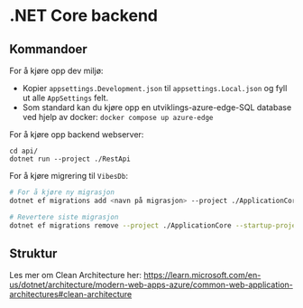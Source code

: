 # .NET Core backend

## Kommandoer

For å kjøre opp dev miljø:

- Kopier `appsettings.Development.json` til `appsettings.Local.json` og fyll ut alle `AppSettings` felt.
- Som standard kan du kjøre opp en utviklings-azure-edge-SQL database ved hjelp av docker: `docker compose up azure-edge`

For å kjøre opp backend webserver:
```
cd api/
dotnet run --project ./RestApi
```


For å kjøre migrering til `VibesDb`:

```bash
# For å kjøre ny migrasjon
dotnet ef migrations add <navn på migrasjon> --project ./ApplicationCore --startup-project ./RestApi

# Revertere siste migrasjon
dotnet ef migrations remove --project ./ApplicationCore --startup-project ./RestApi
```

## Struktur

Les mer om Clean Architecture
her: https://learn.microsoft.com/en-us/dotnet/architecture/modern-web-apps-azure/common-web-application-architectures#clean-architecture
